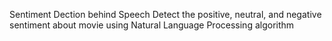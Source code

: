 Sentiment Dection behind Speech
Detect the positive, neutral, and negative sentiment about movie using Natural Language Processing algorithm  
